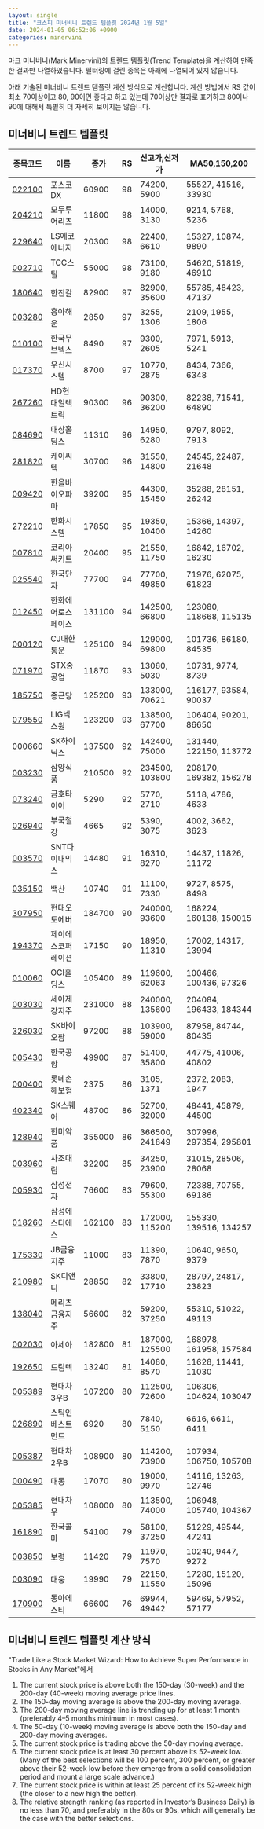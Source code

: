 ```yaml
---
layout: single
title: "코스피 미너비니 트렌드 템플릿 2024년 1월 5일"
date: 2024-01-05 06:52:06 +0900
categories: minervini
---
```

마크 미니버니(Mark Minervini)의 트렌드 템플릿(Trend Template)을 계산하여 만족한 결과만 나열하였습니다. 필터링에 걸린 종목은 아래에 나열되어 있지 않습니다.

아래 기술된 미너비니 트렌드 템플릿 계산 방식으로 계산합니다. 계산 방법에서 RS 값이 최소 70이상이고 80, 90이면 좋다고 하고 있는데 70이상만 결과로 표기하고 80이나 90에 대해서 특별히 더 자세히 보이지는 않습니다.

## 미너비니 트렌드 템플릿

|종목코드|이름|종가|RS|신고가,신저가|MA50,150,200|
|------|---|---|--|---------|------------|
|[022100](https://finance.daum.net/quotes/A022100)|포스코DX|60900|98|74200, 5900|55527, 41516, 33930|
|[204210](https://finance.daum.net/quotes/A204210)|모두투어리츠|11800|98|14000, 3130|9214, 5768, 5236|
|[229640](https://finance.daum.net/quotes/A229640)|LS에코에너지|20300|98|22400, 6610|15327, 10874, 9890|
|[002710](https://finance.daum.net/quotes/A002710)|TCC스틸|55000|98|73100, 9180|54620, 51819, 46910|
|[180640](https://finance.daum.net/quotes/A180640)|한진칼|82900|97|82900, 35600|55785, 48423, 47137|
|[003280](https://finance.daum.net/quotes/A003280)|흥아해운|2850|97|3255, 1306|2109, 1955, 1806|
|[010100](https://finance.daum.net/quotes/A010100)|한국무브넥스|8490|97|9300, 2605|7971, 5913, 5241|
|[017370](https://finance.daum.net/quotes/A017370)|우신시스템|8700|97|10770, 2875|8434, 7366, 6348|
|[267260](https://finance.daum.net/quotes/A267260)|HD현대일렉트릭|90300|96|90300, 36200|82238, 71541, 64890|
|[084690](https://finance.daum.net/quotes/A084690)|대상홀딩스|11310|96|14950, 6280|9797, 8092, 7913|
|[281820](https://finance.daum.net/quotes/A281820)|케이씨텍|30700|96|31550, 14800|24545, 22487, 21648|
|[009420](https://finance.daum.net/quotes/A009420)|한올바이오파마|39200|95|44300, 15450|35288, 28151, 26242|
|[272210](https://finance.daum.net/quotes/A272210)|한화시스템|17850|95|19350, 10400|15366, 14397, 14260|
|[007810](https://finance.daum.net/quotes/A007810)|코리아써키트|20400|95|21550, 11750|16842, 16702, 16230|
|[025540](https://finance.daum.net/quotes/A025540)|한국단자|77700|94|77700, 49850|71976, 62075, 61823|
|[012450](https://finance.daum.net/quotes/A012450)|한화에어로스페이스|131100|94|142500, 66800|123080, 118668, 115135|
|[000120](https://finance.daum.net/quotes/A000120)|CJ대한통운|125100|94|129000, 69800|101736, 86180, 84535|
|[071970](https://finance.daum.net/quotes/A071970)|STX중공업|11870|93|13060, 5030|10731, 9774, 8739|
|[185750](https://finance.daum.net/quotes/A185750)|종근당|125200|93|133000, 70621|116177, 93584, 90037|
|[079550](https://finance.daum.net/quotes/A079550)|LIG넥스원|123200|93|138500, 67700|106404, 90201, 86650|
|[000660](https://finance.daum.net/quotes/A000660)|SK하이닉스|137500|92|142400, 75000|131440, 122150, 113772|
|[003230](https://finance.daum.net/quotes/A003230)|삼양식품|210500|92|234500, 103800|208170, 169382, 156278|
|[073240](https://finance.daum.net/quotes/A073240)|금호타이어|5290|92|5770, 2710|5118, 4786, 4633|
|[026940](https://finance.daum.net/quotes/A026940)|부국철강|4665|92|5390, 3075|4002, 3662, 3623|
|[003570](https://finance.daum.net/quotes/A003570)|SNT다이내믹스|14480|91|16310, 8270|14437, 11826, 11172|
|[035150](https://finance.daum.net/quotes/A035150)|백산|10740|91|11100, 7330|9727, 8575, 8498|
|[307950](https://finance.daum.net/quotes/A307950)|현대오토에버|184700|90|240000, 93600|168224, 160138, 150015|
|[194370](https://finance.daum.net/quotes/A194370)|제이에스코퍼레이션|17150|90|18950, 11310|17002, 14317, 13994|
|[010060](https://finance.daum.net/quotes/A010060)|OCI홀딩스|105400|89|119600, 62063|100466, 100436, 97326|
|[003030](https://finance.daum.net/quotes/A003030)|세아제강지주|231000|88|240000, 135600|204084, 196433, 184344|
|[326030](https://finance.daum.net/quotes/A326030)|SK바이오팜|97200|88|103900, 59000|87958, 84744, 80435|
|[005430](https://finance.daum.net/quotes/A005430)|한국공항|49900|87|51400, 35800|44775, 41006, 40802|
|[000400](https://finance.daum.net/quotes/A000400)|롯데손해보험|2375|86|3105, 1371|2372, 2083, 1947|
|[402340](https://finance.daum.net/quotes/A402340)|SK스퀘어|48700|86|52700, 32000|48441, 45879, 44500|
|[128940](https://finance.daum.net/quotes/A128940)|한미약품|355000|86|366500, 241849|307996, 297354, 295801|
|[003960](https://finance.daum.net/quotes/A003960)|사조대림|32200|85|34250, 23900|31015, 28506, 28068|
|[005930](https://finance.daum.net/quotes/A005930)|삼성전자|76600|83|79600, 55300|72388, 70755, 69186|
|[018260](https://finance.daum.net/quotes/A018260)|삼성에스디에스|162100|83|172000, 115200|155330, 139516, 134257|
|[175330](https://finance.daum.net/quotes/A175330)|JB금융지주|11000|83|11390, 7870|10640, 9650, 9379|
|[210980](https://finance.daum.net/quotes/A210980)|SK디앤디|28850|82|33800, 17710|28797, 24817, 23823|
|[138040](https://finance.daum.net/quotes/A138040)|메리츠금융지주|56600|82|59200, 37250|55310, 51022, 49113|
|[002030](https://finance.daum.net/quotes/A002030)|아세아|182800|81|187000, 125500|168978, 161958, 157584|
|[192650](https://finance.daum.net/quotes/A192650)|드림텍|13240|81|14080, 8570|11628, 11441, 11030|
|[005389](https://finance.daum.net/quotes/A005389)|현대차3우B|107200|80|112500, 72600|106306, 104624, 103047|
|[026890](https://finance.daum.net/quotes/A026890)|스틱인베스트먼트|6920|80|7840, 5150|6616, 6611, 6411|
|[005387](https://finance.daum.net/quotes/A005387)|현대차2우B|108900|80|114200, 73900|107934, 106750, 105708|
|[000490](https://finance.daum.net/quotes/A000490)|대동|17070|80|19000, 9970|14116, 13263, 12746|
|[005385](https://finance.daum.net/quotes/A005385)|현대차우|108000|80|113500, 74000|106948, 105740, 104367|
|[161890](https://finance.daum.net/quotes/A161890)|한국콜마|54100|79|58100, 37250|51229, 49544, 47241|
|[003850](https://finance.daum.net/quotes/A003850)|보령|11420|79|11970, 7570|10240, 9447, 9272|
|[003090](https://finance.daum.net/quotes/A003090)|대웅|19990|79|22150, 11550|17280, 15120, 15096|
|[170900](https://finance.daum.net/quotes/A170900)|동아에스티|66600|76|69944, 49442|59469, 57952, 57177|

## 미너비니 트렌드 템플릿 계산 방식

"Trade Like a Stock Market Wizard: How to Achieve Super Performance in Stocks in Any Market"에서

 1. The current stock price is above both the 150-day (30-week) and the 200-day (40-week) moving average price lines.
 1. The 150-day moving average is above the 200-day moving average.
 1. The 200-day moving average line is trending up for at least 1 month (preferably 4–5 months minimum in most cases).
 1. The 50-day (10-week) moving average is above both the 150-day and 200-day moving averages.
 1. The current stock price is trading above the 50-day moving average.
 1. The current stock price is at least 30 percent above its 52-week low. (Many of the best selections will be 100 percent, 300 percent, or greater above their 52-week low before they emerge from a solid consolidation period and mount a large scale advance.)
 1. The current stock price is within at least 25 percent of its 52-week high (the closer to a new high the better).
 1. The relative strength ranking (as reported in Investor’s Business Daily) is no less than 70, and preferably in the 80s or 90s, which will generally be the case with the better selections.

